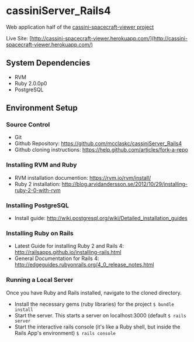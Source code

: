 cassiniServer_Rails4
====================
Web application half of the [cassini-spacecraft-viewer project](https://github.com/mcclaskc/Cassini-Spacecraft-Viewer)

Live Site: [http://cassini-spacecraft-viewer.herokuapp.com/](http://cassini-spacecraft-viewer.herokuapp.com/)


System Dependencies
-----------------
* RVM
* Ruby 2.0.0p0 
* PostgreSQL 

Environment Setup
-----------------

### Source Control
* Git
* Github Repository: https://github.com/mcclaskc/cassiniServer_Rails4
* Github cloning instructions: https://help.github.com/articles/fork-a-repo

### Installing RVM and Ruby
* RVM installation documention: https://rvm.io/rvm/install/
* Ruby 2 installation: http://blog.arvidandersson.se/2012/10/29/installing-ruby-2-0-with-rvm

### Installing PostgreSQL
* Install guide: http://wiki.postgresql.org/wiki/Detailed_installation_guides

### Installing Ruby on Rails

* Latest Guide for installing Ruby 2 and Rails 4: http://railsapps.github.io/installing-rails.html
* General Documentation for Rails 4: http://edgeguides.rubyonrails.org/4_0_release_notes.html

### Running a Local Server 
Once you have Ruby and Rails installed, navigate to the cloned directory.
* Install the necessary gems (ruby libraries) for the project 
```$ bundle install```
* Start the server.  This starts a server on localhost:3000 (default
```$ rails server```
* Start the interactive rails console (it's like a Ruby shell, but inside the Rails App's environment)
```$ rails console```


